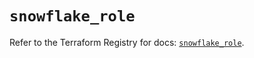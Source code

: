 # `snowflake_role`

Refer to the Terraform Registry for docs: [`snowflake_role`](https://registry.terraform.io/providers/snowflake-labs/snowflake/0.88.0/docs/resources/role).

